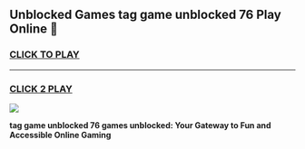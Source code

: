 
## Unblocked Games tag game unblocked 76 Play Online 👋
<h3>
<a href="https://news.freeplayer.one?title=tag_game_unblocked_76&ref=17F">CLICK TO PLAY</a></h3>
<hr>

<h3>
<a href="https://news.freeplayer.one?title=tag_game_unblocked_76&ref=17F">CLICK 2 PLAY</a>
  
</h3>

<a href="https://news.freeplayer.one?title=tag_game_unblocked_76&ref=17F/"><img src="https://clearcache.store/games.png"></a>


**tag game unblocked 76 games unblocked: Your Gateway to Fun and Accessible Online Gaming**
